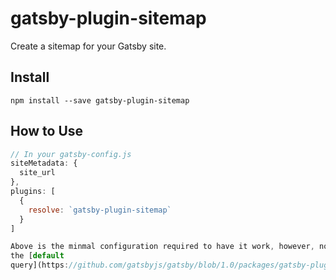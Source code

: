 # gatsby-plugin-sitemap

Create a sitemap for your Gatsby site.

## Install

```npm install --save gatsby-plugin-sitemap```

## How to Use

```javascript
// In your gatsby-config.js
siteMetadata: {
  site_url
},
plugins: [
  {
    resolve: `gatsby-plugin-sitemap`
  }
]

Above is the minmal configuration required to have it work, however, note that
the [default
query](https://github.com/gatsbyjs/gatsby/blob/1.0/packages/gatsby-plugin-sitemap/src/internals.js) only retrieves nodes of type `MarkdownRemark`. Any parameter in `defaultOptions` can be overridden.
